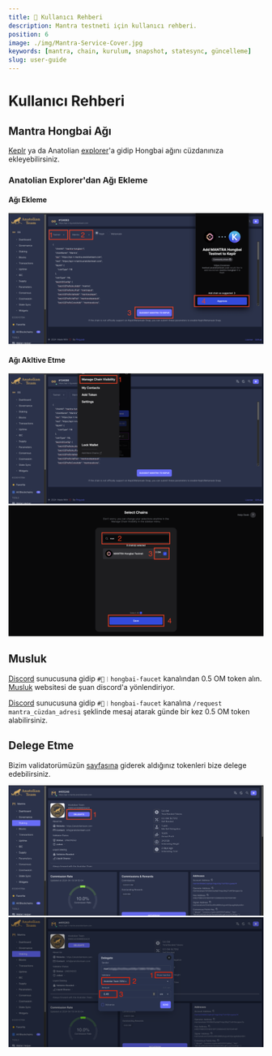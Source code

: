 ```yaml
---
title: 👤 Kullanıcı Rehberi
description: Mantra testneti için kullanıcı rehberi.
position: 6
image: ./img/Mantra-Service-Cover.jpg
keywords: [mantra, chain, kurulum, snapshot, statesync, güncelleme]
slug: user-guide
---
```


# Kullanıcı Rehberi


## Mantra Hongbai Ağı
[Keplr](https://chains.keplr.app) ya da Anatolian [explorer](https://cosmos-testnet.anatolianteam.com/wallet/suggest)'a gidip Hongbai ağını cüzdanınıza ekleyebilirsiniz.

### Anatolian Explorer'dan Ağı Ekleme

#### Ağı Ekleme
![User Guide 1](./../../../../../../../docs/Testnet/Cosmos-Ecosystem/mantra/img/user-guide-1.png)

#### Ağı Akltive Etme
![User Guide 2](./../../../../../../../docs/Testnet/Cosmos-Ecosystem/mantra/img/user-guide-2.png)
![User Guide 3](./../../../../../../../docs/Testnet/Cosmos-Ecosystem/mantra/img/user-guide-3.png)

## Musluk

[Discord](https://discord.gg/3ZnyCFhxqD) sunucusuna gidip `#🚰︱hongbai-faucet` kanalından 0.5 OM token alın. 
[Musluk](https://faucet.hongbai.mantrachain.io/) websitesi de şuan discord'a yönlendiriyor. 

[Discord](https://discord.gg/3ZnyCFhxqD) sunucusuna gidip `#🚰︱hongbai-faucet` kanalına `/request mantra_cüzdan_adresi` şeklinde mesaj atarak günde bir kez 0.5 OM token alabilirsiniz. 

## Delege Etme

Bizim validatorümüzün [sayfasına](https://cosmos-testnet.anatolianteam.com/Mantra/staking/mantravaloper10h68k03qdtq67nlqp30tg77uhfrfjmcgqzu7js) giderek aldığınız tokenleri bize delege edebilirsiniz. 

![User Guide 4](./../../../../../../../docs/Testnet/Cosmos-Ecosystem/mantra/img/user-guide-4.png)
![User Guide 5](./../../../../../../../docs/Testnet/Cosmos-Ecosystem/mantra/img/user-guide-5.png)

